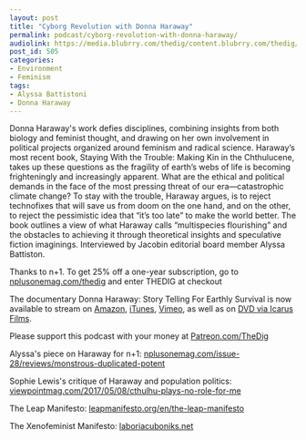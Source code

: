 ```yaml
---
layout: post
title: "Cyborg Revolution with Donna Haraway"
permalink: podcast/cyborg-revolution-with-donna-haraway/
audiolink: https://media.blubrry.com/thedig/content.blubrry.com/thedig/The_Dig_-_EP_195_-_Haraway.mp3
post_id: 505
categories: 
- Environment
- Feminism
tags: 
- Alyssa Battistoni
- Donna Haraway
---
```


Donna Haraway's work defies disciplines, combining insights from both biology and feminist thought, and drawing on her own involvement in political projects organized around feminism and radical science. Haraway’s most recent book, Staying With the Trouble: Making Kin in the Chthulucene, takes up these questions as the fragility of earth’s webs of life is becoming frighteningly and increasingly apparent. What are the ethical and political demands in the face of the most pressing threat of our era—catastrophic climate change? To stay with the trouble, Haraway argues, is to reject technofixes that will save us from doom on the one hand, and on the other, to reject the pessimistic idea that “it’s too late” to make the world better. The book outlines a view of what Haraway calls “multispecies flourishing” and the obstacles to achieving it through theoretical insights and speculative fiction imaginings. Interviewed by Jacobin editorial board member Alyssa Battiston.

Thanks to n+1. To get 25% off a one-year subscription, go to 
[nplusonemag.com/thedig](https://nplusonemag.com/thedig) and enter THEDIG at checkout

The documentary Donna Haraway: Story Telling For Earthly Survival is now available to stream on 
[Amazon](https://www.amazon.com/gp/product/B07PDNL3T7), 
[iTunes](https://itunes.apple.com/us/movie/donna-haraway-story-telling-for-earthly-survival/id1446065276), 
[Vimeo](https://vimeo.com/ondemand/donnaharaway), as well as on 
[DVD via Icarus Films](https://icarusfilms.com/if-donna).

Please support this podcast with your money at 
[Patreon.com/TheDig](https://Patreon.com/TheDig)

Alyssa's piece on Haraway for n+1: 
[nplusonemag.com/issue-28/reviews/monstrous-duplicated-potent](https://nplusonemag.com/issue-28/reviews/monstrous-duplicated-potent)

Sophie Lewis's critique of Haraway and population politics: 
[viewpointmag.com/2017/05/08/cthulhu-plays-no-role-for-me](https://viewpointmag.com/2017/05/08/cthulhu-plays-no-role-for-me)

The Leap Manifesto: 
[leapmanifesto.org/en/the-leap-manifesto](https://leapmanifesto.org/en/the-leap-manifesto)

The Xenofeminist Manifesto: 
[laboriacuboniks.net](https://laboriacuboniks.net)